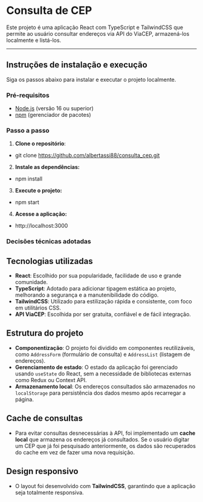 # Consulta de CEP

Este projeto é uma aplicação React com TypeScript e TailwindCSS que permite ao usuário consultar endereços via API do ViaCEP, armazená-los localmente e listá-los.

---

## Instruções de instalação e execução

Siga os passos abaixo para instalar e executar o projeto localmente.

### Pré-requisitos

- [Node.js](https://nodejs.org/) (versão 16 ou superior)
- [npm](https://www.npmjs.com/) (gerenciador de pacotes)

### Passo a passo

1. **Clone o repositório**:
  - git clone https://github.com/albertassi88/consulta_cep.git

2. **Instale as dependências:**
  - npm install

3. **Execute o projeto:**
  - npm start

4. **Acesse a aplicação:**
  - http://localhost:3000

### Decisões técnicas adotadas

## Tecnologias utilizadas

- **React**: Escolhido por sua popularidade, facilidade de uso e grande comunidade.
- **TypeScript**: Adotado para adicionar tipagem estática ao projeto, melhorando a segurança e a manutenibilidade do código.
- **TailwindCSS**: Utilizado para estilização rápida e consistente, com foco em utilitários CSS.
- **API ViaCEP**: Escolhida por ser gratuita, confiável e de fácil integração.

## Estrutura do projeto

- **Componentização**: O projeto foi dividido em componentes reutilizáveis, como `AddressForm` (formulário de consulta) e `AddressList` (listagem de endereços).
- **Gerenciamento de estado**: O estado da aplicação foi gerenciado usando `useState` do React, sem a necessidade de bibliotecas externas como Redux ou Context API.
- **Armazenamento local**: Os endereços consultados são armazenados no `localStorage` para persistência dos dados mesmo após recarregar a página.

## Cache de consultas

- Para evitar consultas desnecessárias à API, foi implementado um **cache local** que armazena os endereços já consultados. Se o usuário digitar um CEP que já foi pesquisado anteriormente, os dados são recuperados do cache em vez de fazer uma nova requisição.

## Design responsivo

- O layout foi desenvolvido com **TailwindCSS**, garantindo que a aplicação seja totalmente responsiva.

